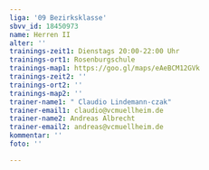 ```yaml
---
liga: '09 Bezirksklasse'
sbvv_id: 18450973
name: Herren II
alter: ''
trainings-zeit1: Dienstags 20:00-22:00 Uhr
trainings-ort1: Rosenburgschule
trainings-map1: https://goo.gl/maps/eAeBCM12GVk
trainings-zeit2: ''
trainings-ort2: ''
trainings-map2: ''
trainer-name1: " Claudio Lindemann-czak"
trainer-email1: claudio@vcmuellheim.de
trainer-name2: Andreas Albrecht
trainer-email2: andreas@vcmuellheim.de
kommentar: ''
foto: ''

---
```

